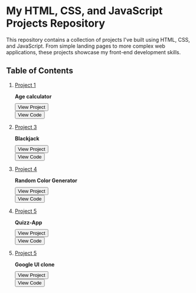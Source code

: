 # My HTML, CSS, and JavaScript Projects Repository

This repository contains a collection of projects I've built using HTML, CSS, and JavaScript. From simple landing pages to more complex web applications, these projects showcase my front-end development skills.

## Table of Contents

1. [Project 1](#project-1)

    <div style="font-weight: bold; margin-bottom: 10px;">Age calculator</div>
    <a href="https://age-calculatorr-app.netlify.app" style="text-decoration: none; color: #007BFF; margin-right: 10px;"><button>View Project</button></a> <br>
    <a href="https://github.com/sivajisj/AgeCalculator" style="text-decoration: none; color: #007BFF; margin-right: 10px;">
        <button>View Code</button></a>


2. [Project 3](#project-2)

    <div style="font-weight: bold; margin-bottom: 10px;">Blackjack</div>
    <a href="https://blackjack-game-hj.netlify.app" style="text-decoration: none; color: #007BFF; margin-right: 10px;"><button>View Project</button></a><br>
    <a href="https://github.com/sivajisj/webdev-projects-html-css-js/tree/main/blackJack" style="text-decoration: none; color: #007BFF; margin-right: 10px;"> <button>View Code</button></a></a>
    
4. [Project 4](#project-4)

    <div style="font-weight: bold; margin-bottom: 10px;">Random Color Generator</div>
    <a href="https://random-color-genr.netlify.app" style="text-decoration: none; color: #007BFF; margin-right: 10px;"><button>View Project</button></a><br>
    <a href="https://github.com/sivajisj/webdev-projects-html-css-js/tree/main/RandomColorGenerator" style="text-decoration: none; color: #007BFF; margin-right: 10px;"> <button>View Code</button></a></a>
    
5. [Project 5](#project-5)

    <div style="font-weight: bold; margin-bottom: 10px;">Quizz-App</div>
    <a href="https://sj-quizz-app.netlify.app" style="text-decoration: none; color: #007BFF; margin-right: 10px;"><button>View Project</button></a><br>
    <a href="https://github.com/sivajisj/Quiz-App" style="text-decoration: none; color: #007BFF; margin-right: 10px;"> <button>View Code</button></a></a>

    
5. [Project 5](#project-5)

    <div style="font-weight: bold; margin-bottom: 10px;">Google UI clone</div>
    <a href="https://google-signup-sj.netlify.app" style="text-decoration: none; color: #007BFF; margin-right: 10px;"><button>View Project</button></a><br>
    <a href="https://github.com/sivajisj/webdev-projects-html-css-js/tree/main/google%20UI" style="text-decoration: none; color: #007BFF; margin-right: 10px;"> <button>View Code</button></a></a>



